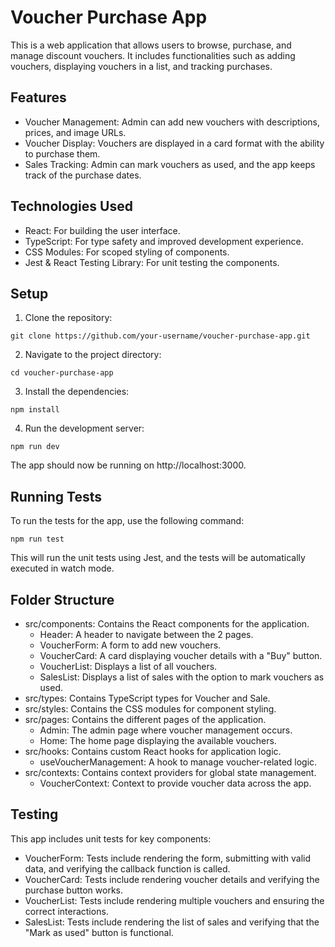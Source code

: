 # Voucher Purchase App
This is a web application that allows users to browse, purchase, and manage discount vouchers. It includes functionalities such as adding vouchers, displaying vouchers in a list, and tracking purchases.

## Features
- Voucher Management: Admin can add new vouchers with descriptions, prices, and image URLs.
- Voucher Display: Vouchers are displayed in a card format with the ability to purchase them.
- Sales Tracking: Admin can mark vouchers as used, and the app keeps track of the purchase dates.

## Technologies Used
- React: For building the user interface.
- TypeScript: For type safety and improved development experience.
- CSS Modules: For scoped styling of components.
- Jest & React Testing Library: For unit testing the components.

## Setup
1. Clone the repository:
```
git clone https://github.com/your-username/voucher-purchase-app.git
```
2. Navigate to the project directory:
```
cd voucher-purchase-app
```
3. Install the dependencies:
```
npm install
```
4. Run the development server:
```
npm run dev
```
The app should now be running on http://localhost:3000.

## Running Tests

To run the tests for the app, use the following command:
```
npm run test
```
This will run the unit tests using Jest, and the tests will be automatically executed in watch mode.

## Folder Structure
- src/components: Contains the React components for the application.
  - Header: A header to navigate between the 2 pages.
  - VoucherForm: A form to add new vouchers.
  - VoucherCard: A card displaying voucher details with a "Buy" button.
  - VoucherList: Displays a list of all vouchers.
  - SalesList: Displays a list of sales with the option to mark vouchers as used.
- src/types: Contains TypeScript types for Voucher and Sale.
- src/styles: Contains the CSS modules for component styling.
- src/pages: Contains the different pages of the application.
  - Admin: The admin page where voucher management occurs.
  - Home: The home page displaying the available vouchers.
- src/hooks: Contains custom React hooks for application logic.
  - useVoucherManagement: A hook to manage voucher-related logic.
- src/contexts: Contains context providers for global state management.
  - VoucherContext: Context to provide voucher data across the app.


## Testing
This app includes unit tests for key components:

- VoucherForm: Tests include rendering the form, submitting with valid data, and verifying the callback function is called.
- VoucherCard: Tests include rendering voucher details and verifying the purchase button works.
- VoucherList: Tests include rendering multiple vouchers and ensuring the correct interactions.
- SalesList: Tests include rendering the list of sales and verifying that the "Mark as used" button is functional.